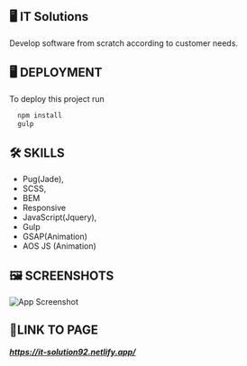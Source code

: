 
## 🖥️ **IT Solutions**

Develop software from scratch according to customer needs.

## 🖥️ **DEPLOYMENT**

To deploy this project run

```bash
  npm install
  gulp
```


## 🛠 **SKILLS**
- Pug(Jade),
- SCSS,
- BEM
- Responsive
- JavaScript(Jquery), 
- Gulp
- GSAP(Animation)
- AOS JS (Animation)

## 🖼️ **SCREENSHOTS**

![App Screenshot](https://i.ibb.co/k4TNtvF/ITSolution.jpg)


## 🔗**LINK TO PAGE**

***https://it-solution92.netlify.app/***

